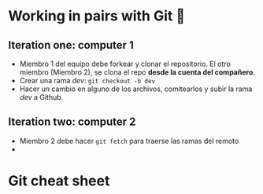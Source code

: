 # Working in pairs with Git 👯

## Iteration one: computer 1

- Miembro 1 del equipo debe forkear y clonar el repositorio. El otro miembro (Miembro 2), se clona el repo **desde la cuenta del compañero**.
- Crear una rama *dev*: <code>git checkout -b dev</code>
- Hacer un cambio en alguno de los archivos, comitearlos y subir la rama *dev* a Github.

## Iteration two: computer 2

- Miembro 2 debe hacer <code>git fetch</code> para traerse las ramas del remoto
- 







# Git cheat sheet

